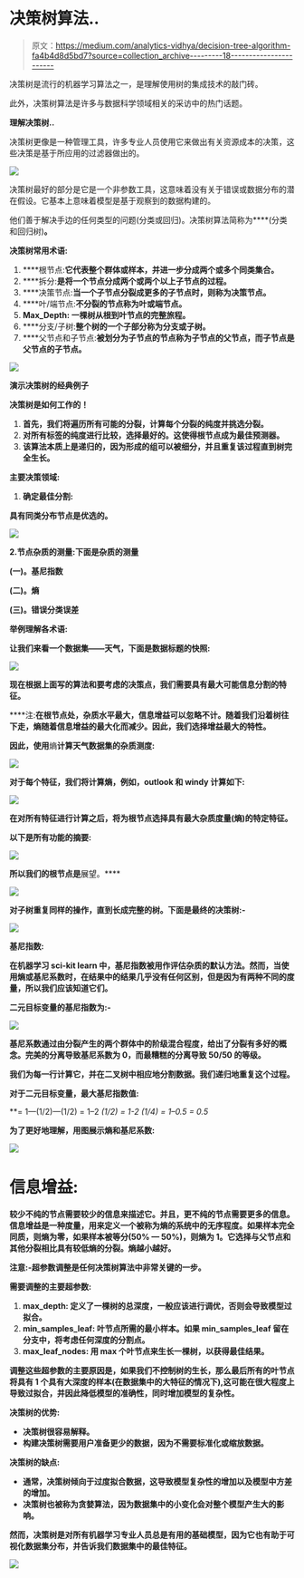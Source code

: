# 决策树算法..

> 原文：<https://medium.com/analytics-vidhya/decision-tree-algorithm-fa4b4d8d5bd7?source=collection_archive---------18----------------------->

决策树是流行的机器学习算法之一，是理解使用树的集成技术的敲门砖。

此外，决策树算法是许多与数据科学领域相关的采访中的热门话题。

**理解决策树..**

决策树更像是一种管理工具，许多专业人员使用它来做出有关资源成本的决策，这些决策是基于所应用的过滤器做出的。

![](img/da67752fdbca78521d773da6ea2c78c5.png)

决策树最好的部分是它是一个非参数工具，这意味着没有关于错误或数据分布的潜在假设。它基本上意味着模型是基于观察到的数据构建的。

他们善于解决手边的任何类型的问题(分类或回归)。决策树算法简称为****(分类和回归树)**。**

****决策树常用术语:****

1.  ****根节点:**它代表整个群体或样本，并进一步分成两个或多个同类集合。**
2.  ****拆分:**是将一个节点分成两个或两个以上子节点的过程。**
3.  ****决策节点:**当一个子节点分裂成更多的子节点时，则称为决策节点。**
4.  ****叶/端节点:**不分裂的节点称为叶或端节点。**
5.  ****Max_Depth:** 一棵树从根到叶节点的完整旅程。**
6.  ****分支/子树:**整个树的一个子部分称为分支或子树。**
7.  ****父节点和子节点:**被划分为子节点的节点称为子节点的父节点，而子节点是父节点的子节点。**

**![](img/70771c46863b20fa08ee5fed0e5c1ca0.png)**

**演示决策树的经典例子**

**决策树是如何工作的！**

1.  **首先，我们将遍历所有可能的分裂，计算每个分裂的纯度并挑选分裂。**
2.  **对所有标签的纯度进行比较，选择最好的。这使得根节点成为最佳预测器。**
3.  **该算法本质上是递归的，因为形成的组可以被细分，并且重复该过程直到树完全生长。**

****主要决策领域:****

1.  **确定最佳分割:**

**具有同类分布节点是优选的。**

**![](img/3b5cdde39d0f969f58aa0f90ba38fe3e.png)**

**2.节点杂质的测量:下面是杂质的测量**

**(一)。基尼指数**

**(二)。熵**

**(三)。错误分类误差**

****举例理解各术语:****

**让我们来看一个数据集——天气，下面是数据标题的快照:**

**![](img/2df6f8ec2ea20604b950b31916c50b75.png)**

**现在根据上面写的算法和要考虑的决策点，我们需要具有最大可能信息分割的特征。**

****注:**在根节点处，杂质水平最大，信息增益可以忽略不计。随着我们沿着树往下走，熵随着信息增益的最大化而减少。因此，我们选择增益最大的特性。**

**因此，使用**熵**计算天气数据集的杂质测度:**

**![](img/0c353d29d2ccacaf1dca493a07957c5a.png)**

**对于每个特征，我们将计算熵，例如，outlook 和 windy 计算如下:**

**![](img/21e6b6eacaa2a9ea7c8f5584f2e30eff.png)**

**在对所有特征进行计算之后，将为根节点选择具有最大杂质度量(熵)的特定特征。**

**以下是所有功能的摘要:**

**![](img/9c61bad1a7952923a637642302693cd2.png)**

**所以我们的根节点是**展望。****

**![](img/d9c10df21cc45dcd1a6010944fbf8a33.png)**

**对子树重复同样的操作，直到长成完整的树。下面是最终的决策树:-**

**![](img/4f07010595284cf534587c3e8963976b.png)**

****基尼指数:****

**在机器学习 sci-kit learn 中，基尼指数被用作评估杂质的默认方法。然而，当使用熵或基尼系数时，在结果中的结果几乎没有任何区别，但是因为有两种不同的度量，所以我们应该知道它们。**

**二元目标变量的基尼指数为:-**

**![](img/1345ffe107468eea216dc8eb1be74bd1.png)**

**基尼系数通过由分裂产生的两个群体中的阶级混合程度，给出了分裂有多好的概念。完美的分离导致基尼系数为 0，而最糟糕的分离导致 50/50 的等级。**

**我们为每一行计算它，并在二叉树中相应地分割数据。我们递归地重复这个过程。**

**对于二元目标变量，最大基尼指数值:**

**= 1—(1/2)—(1/2)
= 1–2 *(1/2)
= 1-2 *(1/4)
= 1–0.5
= 0.5**

**为了更好地理解，用图展示熵和基尼系数:**

**![](img/6104c4d66bb20ca5b1cb61cffb33d71b.png)**

# **信息增益:**

**较少不纯的节点需要较少的信息来描述它。并且，更不纯的节点需要更多的信息。信息增益是一种度量，用来定义一个被称为熵的系统中的无序程度。如果样本完全同质，则熵为零，如果样本被等分(50% — 50%)，则熵为 1。它选择与父节点和其他分裂相比具有较低熵的分裂。熵越小越好。**

****注意:-超参数调整是任何决策树算法中非常关键的一步。****

**需要调整的主要超参数:**

1.  ****max_depth:** 定义了一棵树的总深度，一般应该进行调优，否则会导致模型过拟合。**
2.  ****min_samples_leaf:** 叶节点所需的最小样本。如果 min_samples_leaf 留在分支中，将考虑任何深度的分割点。**
3.  ****max_leaf_nodes:** 用 max 个叶节点来生长一棵树，以获得最佳结果。**

**调整这些超参数的主要原因是，如果我们不控制树的生长，那么最后所有的叶节点将具有 1 个具有大深度的样本(在数据集中的大特征的情况下),这可能在很大程度上导致过拟合，并因此降低模型的准确性，同时增加模型的复杂性。**

****决策树的优势:****

*   **决策树很容易解释。**
*   **构建决策树需要用户准备更少的数据，因为不需要标准化或缩放数据。**

****决策树的缺点:****

*   **通常，决策树倾向于过度拟合数据，这导致模型复杂性的增加以及模型中方差的增加。**
*   **决策树也被称为贪婪算法，因为数据集中的小变化会对整个模型产生大的影响。**

**然而，决策树是对所有机器学习专业人员总是有用的基础模型，因为它也有助于可视化数据集分布，并告诉我们数据集中的最佳特征。**

**![](img/24bfb1403deb6225bb401e18a1863a9d.png)**